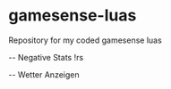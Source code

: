 # gamesense-luas
Repository for my coded gamesense luas


-- Negative Stats !rs

-- Wetter Anzeigen
